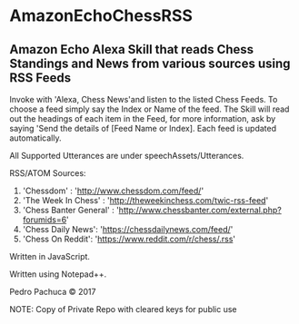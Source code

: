 # AmazonEchoChessRSS
## Amazon Echo Alexa Skill that reads Chess Standings and News from various sources using RSS Feeds

Invoke with 'Alexa, Chess News'and listen to the listed Chess Feeds. To choose a feed simply say the Index or Name of the feed. The Skill will read out the headings of each item in the Feed, for more information, ask by saying 'Send the details of [Feed Name or Index]. Each feed is updated automatically. 

All Supported Utterances are under speechAssets/Utterances.

RSS/ATOM Sources:
1. 'Chessdom' : 'http://www.chessdom.com/feed/'
2. 'The Week In Chess' : 'http://theweekinchess.com/twic-rss-feed'
3. 'Chess Banter General' : 'http://www.chessbanter.com/external.php?forumids=6'
4. 'Chess Daily News': 'https://chessdailynews.com/feed/'
5. 'Chess On Reddit': 'https://www.reddit.com/r/chess/.rss'

Written in JavaScript.

Written using Notepad++.

Pedro Pachuca &copy; 2017

NOTE: Copy of Private Repo with cleared keys for public use
